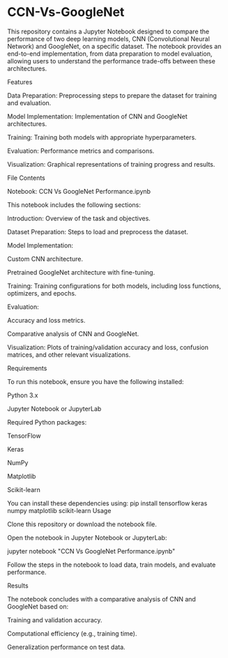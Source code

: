 # CCN-Vs-GoogleNet
This repository contains a Jupyter Notebook designed to compare the performance of two deep learning models, CNN (Convolutional Neural Network) and GoogleNet, on a specific dataset. The notebook provides an end-to-end implementation, from data preparation to model evaluation, allowing users to understand the performance trade-offs between these architectures.

Features

Data Preparation: Preprocessing steps to prepare the dataset for training and evaluation.

Model Implementation: Implementation of CNN and GoogleNet architectures.

Training: Training both models with appropriate hyperparameters.

Evaluation: Performance metrics and comparisons.

Visualization: Graphical representations of training progress and results.

File Contents

Notebook: CCN Vs GoogleNet Performance.ipynb

This notebook includes the following sections:

Introduction: Overview of the task and objectives.

Dataset Preparation: Steps to load and preprocess the dataset.

Model Implementation:

Custom CNN architecture.

Pretrained GoogleNet architecture with fine-tuning.

Training: Training configurations for both models, including loss functions, optimizers, and epochs.

Evaluation:

Accuracy and loss metrics.

Comparative analysis of CNN and GoogleNet.

Visualization: Plots of training/validation accuracy and loss, confusion matrices, and other relevant visualizations.

Requirements

To run this notebook, ensure you have the following installed:

Python 3.x

Jupyter Notebook or JupyterLab

Required Python packages:

TensorFlow

Keras

NumPy

Matplotlib

Scikit-learn

You can install these dependencies using: pip install tensorflow keras numpy matplotlib scikit-learn
Usage

Clone this repository or download the notebook file.

Open the notebook in Jupyter Notebook or JupyterLab:

jupyter notebook "CCN Vs GoogleNet Performance.ipynb"

Follow the steps in the notebook to load data, train models, and evaluate performance.

Results

The notebook concludes with a comparative analysis of CNN and GoogleNet based on:

Training and validation accuracy.

Computational efficiency (e.g., training time).

Generalization performance on test data.
